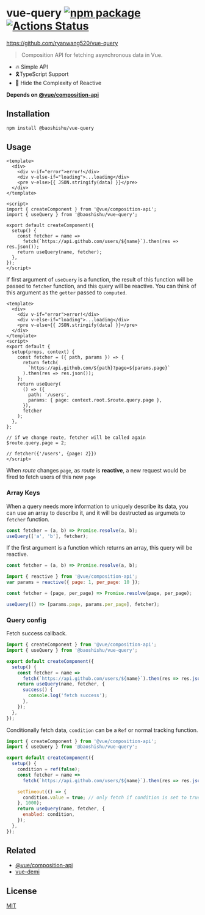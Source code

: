 # vue-query [![npm package](https://badgen.net/npm/v/@baoshishu/vue-query)](https://www.npmjs.com/package/@baoshishu/vue-query) [![Actions Status](https://github.com/baoshishu/vue-query/workflows/CI/badge.svg)](https://github.com/baoshishu/vue-query/actions)

https://github.com/ryanwang520/vue-query

> Composition API for fetching asynchronous data in Vue.

- 🔥 Simple API
- 🎗TypeScript Support
- 💪 Hide the Complexity of Reactive

**Depends on [@vue/composition-api](https://github.com/vuejs/composition-api)**

## Installation

```sh
npm install @baoshishu/vue-query
```

## Usage

```vue
<template>
  <div>
    <div v-if="error">error!</div>
    <div v-else-if="loading">...loading</div>
    <pre v-else>{{ JSON.stringify(data) }}</pre>
  </div>
</template>

<script>
import { createComponent } from '@vue/composition-api';
import { useQuery } from '@baoshishu/vue-query';

export default createComponent({
  setup() {
    const fetcher = name =>
      fetch(`https://api.github.com/users/${name}`).then(res => res.json());
    return useQuery(name, fetcher);
  },
});
</script>
```

If first argument of `useQuery` is a function, the result of this function will be passed to `fetcher` function, and this query will be reactive. You can think of this argument as the `getter` passed to `computed`.

```vue
<template>
  <div>
    <div v-if="error">error!</div>
    <div v-else-if="loading">...loading</div>
    <pre v-else>{{ JSON.stringify(data) }}</pre>
  </div>
</template>
<script>
export default {
  setup(props, context) {
    const fetcher = ({ path, params }) => {
      return fetch(
        `https://api.github.com/${path}?page=${params.page}`
      ).then(res => res.json());
    };
    return useQuery(
      () => ({
        path: '/users',
        params: { page: context.root.$route.query.page },
      }),
      fetcher
    );
  },
};

// if we change route, fetcher will be called again
$route.query.page = 2;

// fetcher({'/users', {page: 2}})
</script>
```

When _route_ changes `page`, as _route_ is **reactive**, a new request would be fired to fetch users of this new `page`

### Array Keys

When a query needs more information to uniquely describe its data, you can use an array to describe it, and it will be destructed as argumets to `fetcher` function.

```javascript
const fetcher = (a, b) => Promise.resolve(a, b);
useQuery(['a', 'b'], fetcher);
```

If the first argument is a function which returns an array,
this query will be reactive.

```javascript
const fetcher = (a, b) => Promise.resolve(a, b);

import { reactive } from '@vue/composition-api';
var params = reactive({ page: 1, per_page: 10 });

const fetcher = (page, per_page) => Promise.resolve(page, per_page);

useQuery(() => [params.page, params.per_page], fetcher);
```

### Query config

Fetch success callback.

```javascript
import { createComponent } from '@vue/composition-api';
import { useQuery } from '@baoshishu/vue-query';

export default createComponent({
  setup() {
    const fetcher = name =>
      fetch(`https://api.github.com/users/${name}`).then(res => res.json());
    return useQuery(name, fetcher, {
      success() {
        console.log('fetch success');
      },
    });
  },
});
```

Conditionally fetch data, `condition` can be a `Ref` or normal tracking function.

```javascript
import { createComponent } from '@vue/composition-api';
import { useQuery } from '@baoshishu/vue-query';

export default createComponent({
  setup() {
    condition = ref(false);
    const fetcher = name =>
      fetch(`https://api.github.com/users/${name}`).then(res => res.json());

    setTimeout(() => {
      condition.value = true; // only fetch if condition is set to true
    }, 1000);
    return useQuery(name, fetcher, {
      enabled: condition,
    });
  },
});
```

## Related

- [@vue/composition-api](https://github.com/vuejs/composition-api)
- [vue-demi](https://github.com/vueuse/vue-demi)

## License

[MIT](http://opensource.org/licenses/MIT)
